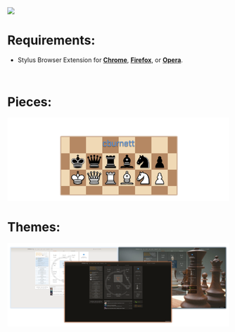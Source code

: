 <image src="https://cdn.add0n.com/icons/stylus64.png">

# Requirements:
 - Stylus Browser Extension for [**Chrome**](https://chrome.google.com/webstore/detail/stylus/clngdbkpkpeebahjckkjfobafhncgmne), [**Firefox**](https://addons.mozilla.org/en-US/firefox/addon/styl-us/), or [**Opera**](https://addons.opera.com/en/extensions/details/stylus/).
<br>

# Pieces:
<p align="center">
 <a href="https://github.com/MyCodeIsntWorking/Lichess.org/tree/main/Stylus/Pieces"><img src="https://raw.githubusercontent.com/MyCodeIsntWorking/Lichess.org/main/Stylus/Pieces/ShadowPieces/screenshots/pieces.png" /></a>
</p>

# Themes:
<p align="center">
 <a href="https://github.com/MyCodeIsntWorking/Lichess.org/tree/main/Stylus/Themes"><img src="https://raw.githubusercontent.com/MyCodeIsntWorking/Lichess.org/main/Stylus/Themes/images/screenshots/themes.png" /></a>
</p>
